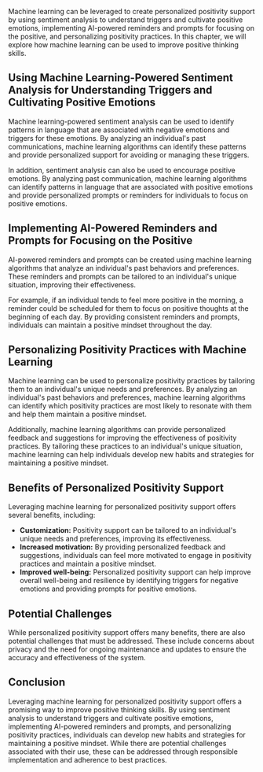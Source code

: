 
Machine learning can be leveraged to create personalized positivity support by using sentiment analysis to understand triggers and cultivate positive emotions, implementing AI-powered reminders and prompts for focusing on the positive, and personalizing positivity practices. In this chapter, we will explore how machine learning can be used to improve positive thinking skills.

Using Machine Learning-Powered Sentiment Analysis for Understanding Triggers and Cultivating Positive Emotions
--------------------------------------------------------------------------------------------------------------

Machine learning-powered sentiment analysis can be used to identify patterns in language that are associated with negative emotions and triggers for these emotions. By analyzing an individual's past communications, machine learning algorithms can identify these patterns and provide personalized support for avoiding or managing these triggers.

In addition, sentiment analysis can also be used to encourage positive emotions. By analyzing past communication, machine learning algorithms can identify patterns in language that are associated with positive emotions and provide personalized prompts or reminders for individuals to focus on positive emotions.

Implementing AI-Powered Reminders and Prompts for Focusing on the Positive
--------------------------------------------------------------------------

AI-powered reminders and prompts can be created using machine learning algorithms that analyze an individual's past behaviors and preferences. These reminders and prompts can be tailored to an individual's unique situation, improving their effectiveness.

For example, if an individual tends to feel more positive in the morning, a reminder could be scheduled for them to focus on positive thoughts at the beginning of each day. By providing consistent reminders and prompts, individuals can maintain a positive mindset throughout the day.

Personalizing Positivity Practices with Machine Learning
--------------------------------------------------------

Machine learning can be used to personalize positivity practices by tailoring them to an individual's unique needs and preferences. By analyzing an individual's past behaviors and preferences, machine learning algorithms can identify which positivity practices are most likely to resonate with them and help them maintain a positive mindset.

Additionally, machine learning algorithms can provide personalized feedback and suggestions for improving the effectiveness of positivity practices. By tailoring these practices to an individual's unique situation, machine learning can help individuals develop new habits and strategies for maintaining a positive mindset.

Benefits of Personalized Positivity Support
-------------------------------------------

Leveraging machine learning for personalized positivity support offers several benefits, including:

* **Customization:** Positivity support can be tailored to an individual's unique needs and preferences, improving its effectiveness.
* **Increased motivation:** By providing personalized feedback and suggestions, individuals can feel more motivated to engage in positivity practices and maintain a positive mindset.
* **Improved well-being:** Personalized positivity support can help improve overall well-being and resilience by identifying triggers for negative emotions and providing prompts for positive emotions.

Potential Challenges
--------------------

While personalized positivity support offers many benefits, there are also potential challenges that must be addressed. These include concerns about privacy and the need for ongoing maintenance and updates to ensure the accuracy and effectiveness of the system.

Conclusion
----------

Leveraging machine learning for personalized positivity support offers a promising way to improve positive thinking skills. By using sentiment analysis to understand triggers and cultivate positive emotions, implementing AI-powered reminders and prompts, and personalizing positivity practices, individuals can develop new habits and strategies for maintaining a positive mindset. While there are potential challenges associated with their use, these can be addressed through responsible implementation and adherence to best practices.
